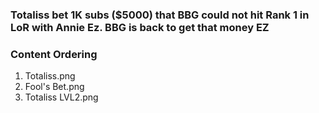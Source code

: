 
### Totaliss bet 1K subs ($5000) that BBG could not hit Rank 1 in LoR with Annie Ez. BBG is back to get that money EZ


### Content Ordering
1. Totaliss.png
2. Fool's Bet.png
3. Totaliss LVL2.png

